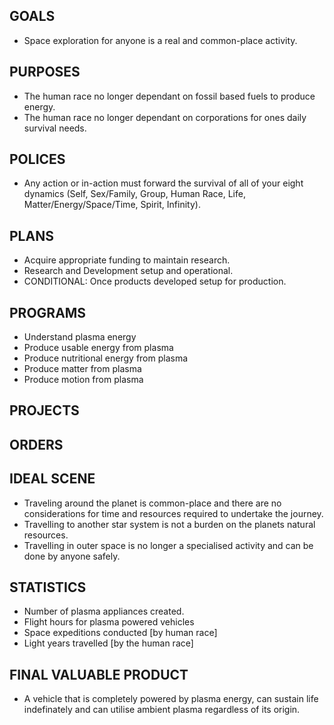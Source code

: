 ## GOALS
* Space exploration for anyone is a real and common-place activity.

## PURPOSES
* The human race no longer dependant on fossil based fuels to produce energy.
* The human race no longer dependant on corporations for ones daily survival needs.

## POLICES
* Any action or in-action must forward the survival of all of your eight dynamics (Self, Sex/Family, Group, Human Race, Life, Matter/Energy/Space/Time, Spirit, Infinity).

## PLANS
* Acquire appropriate funding to maintain research.
* Research and Development setup and operational.
* CONDITIONAL: Once products developed setup for production.

## PROGRAMS
* Understand plasma energy
* Produce usable energy from plasma
* Produce nutritional energy from plasma
* Produce matter from plasma
* Produce motion from plasma

## PROJECTS
## ORDERS

## IDEAL SCENE
* Traveling around the planet is common-place and there are no considerations for time and resources required to undertake the journey.
* Travelling to another star system is not a burden on the planets natural resources.
* Travelling in outer space is no longer a specialised activity and can be done by anyone safely.

## STATISTICS
* Number of plasma appliances created.
* Flight hours for plasma powered vehicles
* Space expeditions conducted [by human race]
* Light years travelled [by the human race]

## FINAL VALUABLE PRODUCT
* A vehicle that is completely powered by plasma energy, can sustain life indefinately and can utilise ambient plasma regardless of its origin.
